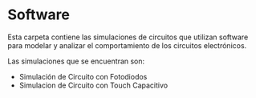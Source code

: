 # Software

Esta carpeta contiene las simulaciones de circuitos que utilizan software para modelar y analizar el comportamiento de los circuitos electrónicos. 

Las simulaciones que se encuentran son:
- Simulación de Circuito con Fotodiodos
- Simulacion de Circuito con Touch Capacitivo
